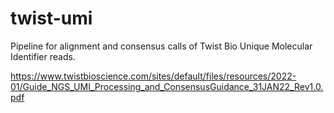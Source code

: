 # twist-umi
Pipeline for alignment and consensus calls of Twist Bio Unique Molecular Identifier reads.

https://www.twistbioscience.com/sites/default/files/resources/2022-01/Guide_NGS_UMI_Processing_and_ConsensusGuidance_31JAN22_Rev1.0.pdf
